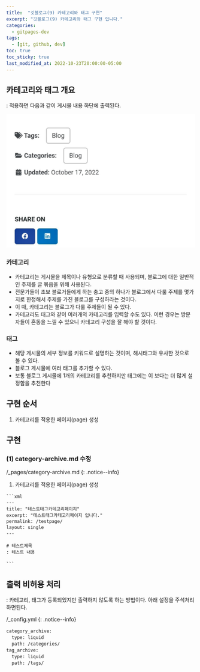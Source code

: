 ```yaml
---
title:  "깃블로그(9) 카테고리와 태그 구현"
excerpt: "깃블로그(9) 카테고리와 태그 구현 입니다."
categories:
  - gitpages-dev
tags:
  - [git, github, dev]
toc: true
toc_sticky: true
last_modified_at: 2022-10-23T20:00:00-05:00
---
```


## 카테고리와 태그 개요
: 적용하면 다음과 같이 게시물 내용 하단에 출력된다.

![사진1](/assets/images/ToyDev/GitPagesDev/category_and_tag.jpg)

### 카테고리
- 카테고리는 게시물을 제목이나 유형으로 분류할 때 사용되며, 블로그에 대한 일반적인 주제를 글 묶음을 위해 사용된다. 
- 전문가들이 초보 블로거들에게 하는 충고 중의 하나가 블로그에서 다룰 주제를 몇가지로 한정해서 주제를 가진 블로그를 구성하라는 것이다. 
- 이 때, 카테고리는 블로그가 다룰 주제들이 될 수 있다.
- 카테고리도 태그와 같이 여러개의 카테고리를 입력할 수도 있다. 이런 경우는 방문자들이 혼동을 느낄 수 있으니 카테고리 구성을 잘 해야 할 것이다.

### 태그
- 해당 게시물의 세부 정보를 키워드로 설명하는 것이며, 해시태그와 유사한 것으로 볼 수 있다. 
- 블로그 게시물에 여러 태그를 추가할 수 있다.
- 보통 블로그 게시물에 1개의 카테고리를 추천하지만 태그에는 이 보다는 더 많게 설정함을 추천한다

## 구현 순서
1. 카테고리를 적용한 페이지(page) 생성


## 구현
### (1) category-archive.md  수정

/_pages/category-archive.md 
{: .notice--info}

  1. 카테고리를 적용한 페이지(page) 생성

    ```xml
    ---
    title: "테스트태그카테고리페이지"
    excerpt: "테스트태그카테고리페이지 입니다."
    permalink: /testpage/
    layout: single
    ---

    # 테스트제목
    : 테스트 내용

    ```



## 출력 비허용 처리
: 카테고리, 태그가 등록되었지만 출력하지 않도록 하는 방법이다. 아래 설정을 주석처리 하면된다.

/_config.yml
{: .notice--info}

```xml
category_archive:
  type: liquid
  path: /categories/
tag_archive:
  type: liquid
  path: /tags/

```
